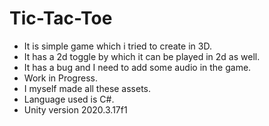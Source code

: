 # Tic-Tac-Toe
- It is simple game which i tried to create in 3D.
- It has a 2d toggle by which it can be played in 2d as well.
- It has a bug and I need to add some audio in the game.
- Work in Progress.
- I myself made all these assets.
- Language used is C#.
- Unity version 2020.3.17f1
